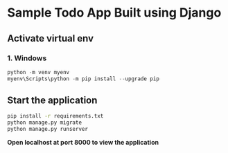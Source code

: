 # Sample Todo App Built using Django

## Activate virtual env


### 1. Windows
```powershell
python -m venv myenv
myenv\Scripts\python -m pip install --upgrade pip
```

## Start the application 

```sh
pip install -r requirements.txt
python manage.py migrate
python manage.py runserver
```
**Open localhost at port 8000 to view the application**